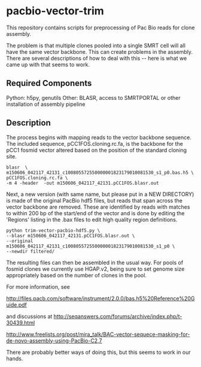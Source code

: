 # pacbio-vector-trim

This repository contains scripts for preprocessing of Pac Bio reads for clone assembly.

The problem is that multiple clones pooled into a single SMRT cell will all have the same
vector backbone.  This can create problems in the assembly.  There are several descriptions
of how to deal with this -- here is what we came up with that seems to work.


## Required Components
Python: h5py, genutils
Other: BLASR, access to SMRTPORTAL or other installation of assembly pipeline


## Description
The process begins with mapping reads to the vector backbone sequence.  The included
sequence, pCC1FOS.cloning.rc.fa, is the backbone for the pCC1 fosmid vector altered based
on the position of the standard cloning site.

```
blasr  \
m150606_042117_42131_c100805572550000001823179010081530_s1_p0.bas.h5 \
pCC1FOS.cloning.rc.fa \
-m 4 -header  -out m150606_042117_42131.pCC1FOS.blasr.out
```


Next, a new version (with same name, but please put in a NEW DIRECTORY) is made of
the original PacBio hdf5 files, but reads that span across the vector backbone are removed.
These are identified by reads with matches to within 200 bp of the start/end of the vector and
is done by editing the 'Regions' listing in the .bax files to edit high quality region
definitions.




```
python trim-vector-pacbio-hdf5.py \
--blasr m150606_042117_42131.pCC1FOS.blasr.out \
--original m150606_042117_42131_c100805572550000001823179010081530_s1_p0 \
--newdir filtered/ 
```

The resulting files can then be assembled in the usual way.  For pools of fosmid clones
we currently use HGAP.v2, being sure to set genome size appropriately based on the number of
clones in the pool. 


For more information, see

http://files.pacb.com/software/instrument/2.0.0/bas.h5%20Reference%20Guide.pdf

and discussions at
http://seqanswers.com/forums/archive/index.php/t-30439.html


http://www.freelists.org/post/mira_talk/BAC-vector-sequece-masking-for-de-novo-assembly-using-PacBio-C2,7


There are probably better ways of doing this, but this seems to work in our hands.

